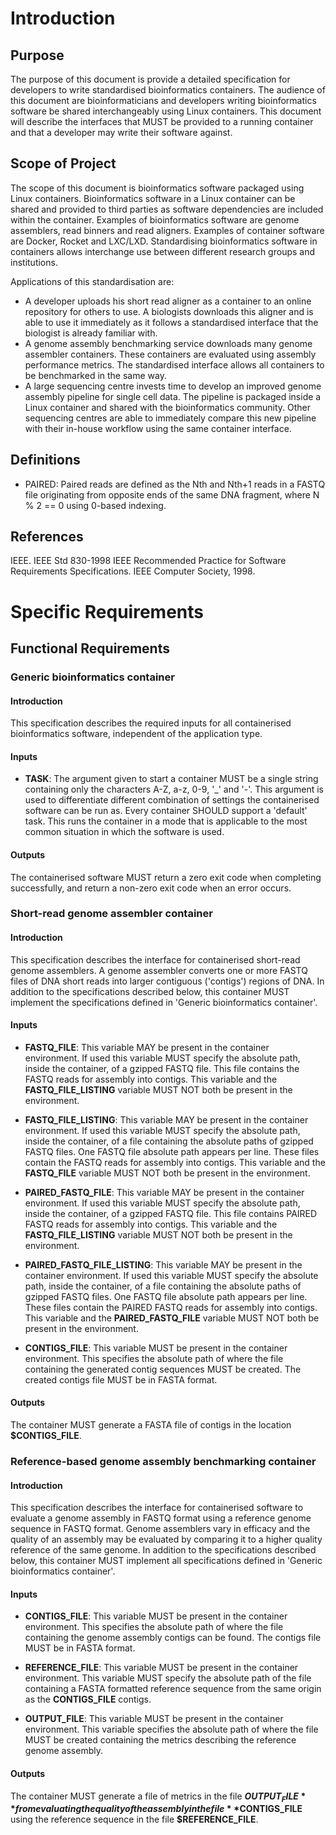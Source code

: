 # Introduction

## Purpose

The purpose of this document is provide a detailed specification for developers
to write standardised bioinformatics containers. The audience of this document
are bioinformaticians and developers writing bioinformatics software be shared
interchangeably using Linux containers. This document will describe the
interfaces that MUST be provided to a running container and that a developer
may write their software against.

## Scope of Project

The scope of this document is bioinformatics software packaged using Linux
containers. Bioinformatics software in a Linux container can be shared and
provided to third parties as software dependencies are included within the
container. Examples of bioinformatics software are genome assemblers, read
binners and read aligners. Examples of container software are Docker, Rocket
and LXC/LXD. Standardising bioinformatics software in containers allows
interchange use between different research groups and institutions.

Applications of this standardisation are:

  * A developer uploads his short read aligner as a container to an online
    repository for others to use. A biologists downloads this aligner and is
    able to use it immediately as it follows a standardised interface that the
    biologist is already familiar with.
  * A genome assembly benchmarking service downloads many genome assembler
    containers. These containers are evaluated using assembly performance
    metrics. The standardised interface allows all containers to be benchmarked
    in the same way.
  * A large sequencing centre invests time to develop an improved genome
    assembly pipeline for single cell data. The pipeline is packaged inside a
    Linux container and shared with the bioinformatics community. Other
    sequencing centres are able to immediately compare this new pipeline with
    their in-house workflow using the same container interface.

## Definitions

* PAIRED: Paired reads are defined as the Nth and Nth+1 reads in a FASTQ file
  originating from opposite ends of the same DNA fragment, where N % 2 == 0
  using 0-based indexing.

## References

IEEE. IEEE Std 830-1998 IEEE Recommended Practice for Software Requirements
Specifications. IEEE Computer Society, 1998.

# Specific Requirements

## Functional Requirements

### Generic bioinformatics container

#### Introduction

This specification describes the required inputs for all containerised
bioinformatics software, independent of the application type.

#### Inputs

* **TASK**: The argument given to start a container MUST be a single string
  containing only the characters A-Z, a-z, 0-9, '_' and '-'. This argument is
  used to differentiate different combination of settings the containerised
  software can be run as. Every container SHOULD support a 'default' task. This
  runs the container in a mode that is applicable to the most common situation
  in which the software is used.

#### Outputs

The containerised software MUST return a zero exit code when completing
successfully, and return a non-zero exit code when an error occurs.

### Short-read genome assembler container

#### Introduction

This specification describes the interface for containerised short-read genome
assemblers. A genome assembler converts one or more FASTQ files of DNA short
reads into larger contiguous ('contigs') regions of DNA. In addition to the
specifications described below, this container MUST implement the
specifications defined in 'Generic bioinformatics container'.

#### Inputs

* **FASTQ_FILE**: This variable MAY be present in the container environment. If
  used this variable MUST specify the absolute path, inside the container, of a
  gzipped FASTQ file. This file contains the FASTQ reads for assembly into
  contigs. This variable and the **FASTQ_FILE_LISTING** variable MUST NOT both
  be present in the environment.

* **FASTQ_FILE_LISTING**: This variable MAY be present in the container
  environment. If used this variable MUST specify the absolute path, inside the
  container, of a file containing the absolute paths of gzipped FASTQ files.
  One FASTQ file absolute path appears per line. These files contain the FASTQ
  reads for assembly into contigs. This variable and the **FASTQ_FILE**
  variable MUST NOT both be present in the environment.

* **PAIRED_FASTQ_FILE**: This variable MAY be present in the container
  environment. If used this variable MUST specify the absolute path, inside the
  container, of a gzipped FASTQ file. This file contains PAIRED FASTQ reads for
  assembly into contigs. This variable and the **FASTQ_FILE_LISTING** variable
  MUST NOT both be present in the environment.

* **PAIRED_FASTQ_FILE_LISTING**: This variable MAY be present in the container
  environment. If used this variable MUST specify the absolute path, inside the
  container, of a file containing the absolute paths of gzipped FASTQ files.
  One FASTQ file absolute path appears per line. These files contain the PAIRED
  FASTQ reads for assembly into contigs. This variable and the
  **PAIRED_FASTQ_FILE** variable MUST NOT both be present in the environment.

* **CONTIGS_FILE**: This variable MUST be present in the container environment.
  This specifies the absolute path of where the file containing the generated
  contig sequences MUST be created. The created contigs file MUST be in FASTA
  format.

#### Outputs

The container MUST generate a FASTA file of contigs in the location
**$CONTIGS_FILE**.

### Reference-based genome assembly benchmarking container

#### Introduction

This specification describes the interface for containerised software to
evaluate a genome assembly in FASTQ format using a reference genome sequence in
FASTQ format. Genome assemblers vary in efficacy and the quality of an assembly
may be evaluated by comparing it to a higher quality reference of the same
genome. In addition to the specifications described below, this container MUST
implement all specifications defined in 'Generic bioinformatics container'.

#### Inputs

* **CONTIGS_FILE**: This variable MUST be present in the container environment.
  This specifies the absolute path of where the file containing the genome
  assembly contigs can be found. The contigs file MUST be in FASTA format.

* **REFERENCE_FILE**: This variable MUST be present in the container
  environment. This variable MUST specify the absolute path of the file
  containing a FASTA formatted reference sequence from the same origin as the
  **CONTIGS_FILE** contigs.

* **OUTPUT_FILE**: This variable MUST be present in the container environment.
  This variable specifies the absolute path of where the file MUST be created
  containing the metrics describing the reference genome assembly.

#### Outputs

The container MUST generate a file of metrics in the file **$OUTPUT_FILE** from
evaluating the quality of the assembly in the file **$CONTIGS_FILE** using the
reference sequence in the file **$REFERENCE_FILE**.

